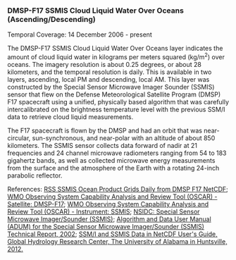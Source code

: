 ### DMSP-F17 SSMIS Cloud Liquid Water Over Oceans (Ascending/Descending)
Temporal Coverage: 14 December 2006 - present

The DMSP-F17 SSMIS Cloud Liquid Water Over Oceans layer indicates the amount of cloud liquid water in kilograms per meters squared (kg/m<sup>2</sup>) over oceans. The imagery resolution is about 0.25 degrees, or about 28 kilometers, and the temporal resolution is daily. This is available in two layers, ascending, local PM and descending, local AM. This layer was constructed by the Special Sensor Microwave Imager Sounder (SSMIS) sensor that flew on the Defense Meteorological Satellite Program (DMSP) F17 spacecraft using a unified, physically based algorithm that was carefully intercalibrated on the brightness temperature level with the previous SSM/I data to retrieve cloud liquid measurements.

The F17 spacecraft is flown by the DMSP and had an orbit that was near-circular, sun-synchronous, and near-polar with an altitude of about 850 kilometers. The SSMIS sensor collects data forward of nadir at 21 frequencies and 24 channel microwave radiometers ranging from 54 to 183 gigahertz bands, as well as collected microwave energy measurements from the surface and the atmosphere of the Earth with a rotating 24-inch parabolic reflector.

References: [RSS SSMIS Ocean Product Grids Daily from DMSP F17 NetCDF](https://doi.org/10.5067/MEASURES/DMSP-F17/SSMIS/DATA301);
[WMO Observing System Capability Analysis and Review Tool (OSCAR) - Satellite: DMSP-F17](https://www.wmo-sat.info/oscar/satellites/view/64);
[WMO Observing System Capability Analysis and Review Tool (OSCAR) - Instrument: SSMIS](https://www.wmo-sat.info/oscar/instruments/view/536);
[NSIDC: Special Sensor Microwave Imager/Sounder (SSMIS)](https://nsidc.org/data/docs/daac/ssmis_instrument/);
[Algorithm and Data User Manual (ADUM) for the Special Sensor Microwave Imager/Sounder (SSMIS) Technical Report, 2002](http://rain.atmos.colostate.edu/FCDR/ssmis.html);
[SSM/I and SSMIS Data in NetCDF User's Guide, Global Hydrology Research Center, The University of Alabama in Huntsville, 2012.](https://ghrc.nsstc.nasa.gov/pub/doc/ssmi_netcdf/SSMI_Data_in_NetCDF.docx)
